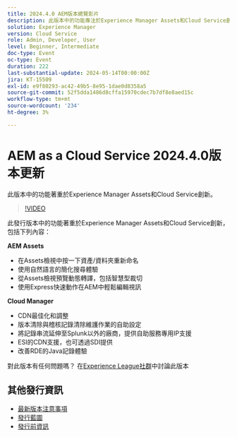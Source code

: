 ```yaml
---
title: 2024.4.0 AEM版本總覽影片
description: 此版本中的功能專注於Experience Manager Assets和Cloud Service創新，並包含下列專案：AEM Assets：在Assets中按一下資產/資料夾重新命名檢視使用自然語言的簡化搜尋體驗預覽動態轉譯，包括來自Assets的Smart Crop透過Express Quick Actions在AEM中檢視輕鬆編輯視訊使用Cloud Manager：CDN最佳化和調整版本清除和稽核記錄清除維護任務的自助設定將記錄串流延伸到Splunk以外的廠商，提供自助服務、專用IP支援ESI的CDN支援，也透過針對RDE的SDII改進的Java記錄體驗
solution: Experience Manager
version: Cloud Service
role: Admin, Developer, User
level: Beginner, Intermediate
doc-type: Event
oc-type: Event
duration: 222
last-substantial-update: 2024-05-14T00:00:00Z
jira: KT-15509
exl-id: e9f80293-ac42-49b5-8e95-1dae0d8358a5
source-git-commit: 52f5dda1486d8cffa15970cdec7b7df8e8aed15c
workflow-type: tm+mt
source-wordcount: '234'
ht-degree: 3%

---
```


# AEM as a Cloud Service 2024.4.0版本更新

此版本中的功能著重於Experience Manager Assets和Cloud Service創新。

>[!VIDEO](https://video.tv.adobe.com/v/3429111/?learn=on)

此發行版本中的功能著重於Experience Manager Assets和Cloud Service創新，包括下列內容：

**AEM Assets**
* 在Assets檢視中按一下資產/資料夾重新命名
* 使用自然語言的簡化搜尋體驗
* 從Assets檢視預覽動態轉譯，包括智慧型裁切
* 使用Express快速動作在AEM中輕鬆編輯視訊

**Cloud Manager**
* CDN最佳化和調整
* 版本清除與稽核記錄清除維護作業的自助設定
* 將記錄串流延伸至Splunk以外的廠商，提供自助服務專用IP支援
* ESI的CDN支援，也可透過SDI提供
* 改善RDE的Java記錄體驗

對此版本有任何問題嗎？  在[Experience League社群](https://adobe.ly/44Ofo8H)中討論此版本

## 其他發行資訊

* [最新版本注意事項](https://experienceleague.adobe.com/docs/experience-manager-cloud-service/content/release-notes/home.html?lang=zh-Hant)
* [發行藍圖](https://experienceleague.adobe.com/docs/experience-manager-release-information/aem-release-updates/update-releases-roadmap.html?lang=zh-Hant)
* [發行前資訊](https://experienceleague.adobe.com/docs/experience-manager-cloud-service/content/release-notes/prerelease.html)
